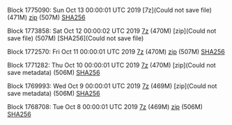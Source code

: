 Block 1775090: Sun Oct 13 00:00:01 UTC 2019 [7z](Could not save file) (471M) [zip]() (507M) [SHA256]()

Block 1773858: Sat Oct 12 00:00:02 UTC 2019 [7z]() (470M) [zip](Could not save file) (507M) [SHA256](Could not save file)

Block 1772570: Fri Oct 11 00:00:01 UTC 2019 [7z]() (470M) [zip]() (507M) [SHA256](https://transfer.sh/sQe13/sha256.txt)

Block 1771282: Thu Oct 10 00:00:01 UTC 2019 [7z]() (470M) [zip](Could not save metadata) (506M) [SHA256](https://transfer.sh/NNp8j/sha256.txt)

Block 1769993: Wed Oct  9 00:00:01 UTC 2019 [7z]() (469M) [zip](Could not save metadata) (506M) [SHA256](https://transfer.sh/rJz2h/sha256.txt)

Block 1768708: Tue Oct  8 00:00:01 UTC 2019 [7z](https://transfer.sh/zAgP8/bootstrap.dat.20191008.7z) (469M) [zip](https://transfer.sh/7M6m2/bootstrap.dat.20191008.zip) (506M) [SHA256](https://transfer.sh/9ofwi/sha256.txt)
